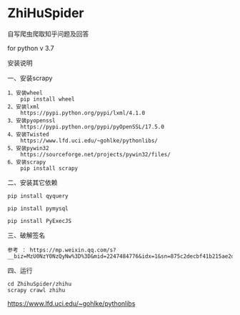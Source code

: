 # ZhiHuSpider
自写爬虫爬取知乎问题及回答   

for python v 3.7


安装说明

一、安装scrapy

    1、安装wheel
        pip install wheel
    2、安装lxml
        https://pypi.python.org/pypi/lxml/4.1.0
    3、安装pyopenssl
        https://pypi.python.org/pypi/pyOpenSSL/17.5.0
    4、安装Twisted
        https://www.lfd.uci.edu/~gohlke/pythonlibs/
    5、安装pywin32
        https://sourceforge.net/projects/pywin32/files/
    6、安装scrapy
        pip install scrapy
        
二、安装其它依赖

    pip install qyquery
    
    pip install pymysql
    
    pip install PyExecJS
    
三、破解签名
    
    参考 ： https://mp.weixin.qq.com/s?__biz=MzU0NzY0NzQyNw%3D%3D&mid=2247484776&idx=1&sn=875c2decbf41b215ae2d564432ea89e6&chksm=fb4a7fc4cc3df6d2046eaaabed115e18daa4208eefccc0e86e3b02b073432e231cf0bd87cdad&xtrack=1&scene=0&subscene=131&clicktime=1550805130&ascene=7&d=
    
四、运行
    
    cd ZhihuSpider/zhihu
    scrapy crawl zhihu
    
https://www.lfd.uci.edu/~gohlke/pythonlibs

